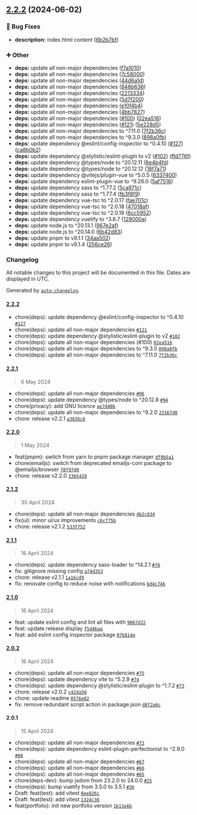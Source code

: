 

## [2.2.2](https://github.com/quentinmcq/portfolio/compare/2.2.1...2.2.2) (2024-06-02)


### 🔧 Bug Fixes

* **description:** index.html content ([6b2b7bf](https://github.com/quentinmcq/portfolio/commit/6b2b7bf496027af32ccd589b98d6a510824685db))


### ➕ Other

* **deps:** update all non-major dependencies ([f7a1010](https://github.com/quentinmcq/portfolio/commit/f7a101074a7aeaa5c62fbb70d0db1fa426b398c3))
* **deps:** update all non-major dependencies ([7c58000](https://github.com/quentinmcq/portfolio/commit/7c580001719db9a0dc3731aa144f1f112832f868))
* **deps:** update all non-major dependencies ([44d6a1d](https://github.com/quentinmcq/portfolio/commit/44d6a1db15468dd7a116b7408e20ced313243cc0))
* **deps:** update all non-major dependencies ([848b636](https://github.com/quentinmcq/portfolio/commit/848b6361f096223203401cd284937647a1c9c1de))
* **deps:** update all non-major dependencies ([2213334](https://github.com/quentinmcq/portfolio/commit/22133341e82884915c984c89bf527aa2a1d6d610))
* **deps:** update all non-major dependencies ([5d7f200](https://github.com/quentinmcq/portfolio/commit/5d7f200c86179f96afa2abc2e21c36240bb737ab))
* **deps:** update all non-major dependencies ([e10f4b4](https://github.com/quentinmcq/portfolio/commit/e10f4b446706ebacdf0c64bc3165accdeb8e802e))
* **deps:** update all non-major dependencies ([4bb7827](https://github.com/quentinmcq/portfolio/commit/4bb7827712bf8061e224d96b0c314c88d913af51))
* **deps:** update all non-major dependencies ([#100](https://github.com/quentinmcq/portfolio/issues/100)) ([02ea516](https://github.com/quentinmcq/portfolio/commit/02ea51635cfbd404e03bb72990e80c07b95a0aea))
* **deps:** update all non-major dependencies ([#121](https://github.com/quentinmcq/portfolio/issues/121)) ([5e228d5](https://github.com/quentinmcq/portfolio/commit/5e228d505af5990efde6890e7c6c1f3b0fd26867))
* **deps:** update all non-major dependencies to ^7.11.0 ([7f2b36c](https://github.com/quentinmcq/portfolio/commit/7f2b36cf3fac1166ca97be8771b248e5c9f4fa4f))
* **deps:** update all non-major dependencies to ^9.3.0 ([898a0fb](https://github.com/quentinmcq/portfolio/commit/898a0fb38a864b591403674f3d2113284922b921))
* **deps:** update dependency @eslint/config-inspector to ^0.4.10 ([#127](https://github.com/quentinmcq/portfolio/issues/127)) ([ca8b0b2](https://github.com/quentinmcq/portfolio/commit/ca8b0b2016af94c72b47e3107646f75c8050ddba))
* **deps:** update dependency @stylistic/eslint-plugin to v2 ([#102](https://github.com/quentinmcq/portfolio/issues/102)) ([ffd776f](https://github.com/quentinmcq/portfolio/commit/ffd776f29ae7dcb43bc403dd204b356bc4754094))
* **deps:** update dependency @types/node to ^20.12.11 ([6e4b4fd](https://github.com/quentinmcq/portfolio/commit/6e4b4fdfe4184e01927620f71369ace4e1d7993c))
* **deps:** update dependency @types/node to ^20.12.12 ([18f7a71](https://github.com/quentinmcq/portfolio/commit/18f7a713fb6f6a1b58747ffba193bc07a31b4a9f))
* **deps:** update dependency @vitejs/plugin-vue to ^5.0.5 ([6337400](https://github.com/quentinmcq/portfolio/commit/6337400dd076dc5c85eb43debd56edb80c15efe5))
* **deps:** update dependency eslint-plugin-vue to ^9.26.0 ([5af7516](https://github.com/quentinmcq/portfolio/commit/5af7516eb4d522860da836f671088856642cdb33))
* **deps:** update dependency sass to ^1.77.2 ([5ca971c](https://github.com/quentinmcq/portfolio/commit/5ca971cce27fc356dbe0d12ad52745eef2c30aff))
* **deps:** update dependency sass to ^1.77.4 ([fb3f8f9](https://github.com/quentinmcq/portfolio/commit/fb3f8f9208e1df4da94030359c054717c868a236))
* **deps:** update dependency vue-tsc to ^2.0.17 ([fae701c](https://github.com/quentinmcq/portfolio/commit/fae701c44bf9e56a194621a5fc3b30a8980c1db0))
* **deps:** update dependency vue-tsc to ^2.0.18 ([47018af](https://github.com/quentinmcq/portfolio/commit/47018afa83d40a6d06f6332bb3041a2f934b1389))
* **deps:** update dependency vue-tsc to ^2.0.19 ([6cc5952](https://github.com/quentinmcq/portfolio/commit/6cc5952b3fdc7e44be3bf17b9cec2bbbc54b361d))
* **deps:** update dependency vuetify to ^3.6.7 ([129000a](https://github.com/quentinmcq/portfolio/commit/129000a7140608e1d76750d8d5f715b35a79ceb6))
* **deps:** update node.js to ^20.13.1 ([967e2af](https://github.com/quentinmcq/portfolio/commit/967e2af3949ae960267b6318d476e04de1293346))
* **deps:** update node.js to ^20.14.0 ([6b42d83](https://github.com/quentinmcq/portfolio/commit/6b42d83ac6d33dd09f067949d7efacb4ec112c66))
* **deps:** update pnpm to v9.1.1 ([34aa502](https://github.com/quentinmcq/portfolio/commit/34aa502b2bf69da8f9dca5792a80705c79ff6299))
* **deps:** update pnpm to v9.1.4 ([256ce26](https://github.com/quentinmcq/portfolio/commit/256ce2658c2aad37ace145196d0ba3176bc842e7))

### Changelog

All notable changes to this project will be documented in this file. Dates are displayed in UTC.

Generated by [`auto-changelog`](https://github.com/CookPete/auto-changelog).

#### [2.2.2](https://github.com/quentinmcq/portfolio/compare/2.2.1...2.2.2)

- chore(deps): update dependency @eslint/config-inspector to ^0.4.10 [`#127`](https://github.com/quentinmcq/portfolio/pull/127)
- chore(deps): update all non-major dependencies [`#121`](https://github.com/quentinmcq/portfolio/pull/121)
- chore(deps): update dependency @stylistic/eslint-plugin to v2 [`#102`](https://github.com/quentinmcq/portfolio/pull/102)
- chore(deps): update all non-major dependencies (#100) [`02ea516`](https://github.com/quentinmcq/portfolio/commit/02ea51635cfbd404e03bb72990e80c07b95a0aea)
- chore(deps): update all non-major dependencies to ^9.3.0 [`898a0fb`](https://github.com/quentinmcq/portfolio/commit/898a0fb38a864b591403674f3d2113284922b921)
- chore(deps): update all non-major dependencies to ^7.11.0 [`7f2b36c`](https://github.com/quentinmcq/portfolio/commit/7f2b36cf3fac1166ca97be8771b248e5c9f4fa4f)

#### [2.2.1](https://github.com/quentinmcq/portfolio/compare/2.2.0...2.2.1)

> 6 May 2024

- chore(deps): update all non-major dependencies [`#96`](https://github.com/quentinmcq/portfolio/pull/96)
- chore(deps): update dependency @types/node to ^20.12.8 [`#94`](https://github.com/quentinmcq/portfolio/pull/94)
- chore(privacy): add GNU licence [`ae7d40b`](https://github.com/quentinmcq/portfolio/commit/ae7d40b2d6395a0d581b341a5fbdcce69b3e3f24)
- chore(deps): update all non-major dependencies to ^9.2.0 [`23167d8`](https://github.com/quentinmcq/portfolio/commit/23167d8b97c97a35ad0e882ad310de9aa148daad)
- chore: release v2.2.1 [`a3836c6`](https://github.com/quentinmcq/portfolio/commit/a3836c6bbf73643a24d33c4b75487d586c82001d)

#### [2.2.0](https://github.com/quentinmcq/portfolio/compare/2.1.2...2.2.0)

> 1 May 2024

- feat(pnpm): switch from yarn to pnpm package manager [`df9b5a1`](https://github.com/quentinmcq/portfolio/commit/df9b5a15beec463ff807bc6f07bcb6c4712a76de)
- chore(emailjs): switch from deprecated emailjs-com package to @emailjs/browser [`f8f97d0`](https://github.com/quentinmcq/portfolio/commit/f8f97d084ba193f911694e4841d3e2aad6d819a8)
- chore: release v2.2.0 [`33b5428`](https://github.com/quentinmcq/portfolio/commit/33b5428113649a539106591ae4104ce68edef391)

#### [2.1.2](https://github.com/quentinmcq/portfolio/compare/2.1.1...2.1.2)

> 30 April 2024

- chore(deps): update all non-major dependencies [`4b2c834`](https://github.com/quentinmcq/portfolio/commit/4b2c834a431a88df91b3b430f28c122148ab8d1b)
- fix(ui): minor ui/ux improvements [`c6cf75b`](https://github.com/quentinmcq/portfolio/commit/c6cf75b426602ad0664b6f075f5f18d0159d2a77)
- chore: release v2.1.2 [`533f752`](https://github.com/quentinmcq/portfolio/commit/533f752dbc44562fb437cafa79b9f616b468efea)

#### [2.1.1](https://github.com/quentinmcq/portfolio/compare/2.1.0...2.1.1)

> 16 April 2024

- chore(deps): update dependency sass-loader to ^14.2.1 [`#76`](https://github.com/quentinmcq/portfolio/pull/76)
- fix: gitignore missing config [`a74d353`](https://github.com/quentinmcq/portfolio/commit/a74d353e067c0fbf1dfcec24392e1bcf39d1ad03)
- chore: release v2.1.1 [`1a16cd9`](https://github.com/quentinmcq/portfolio/commit/1a16cd97db281ca38ef66bdc5225a77a2c08c9ae)
- fix: renovate config to reduce noise with notifications [`bd4c74b`](https://github.com/quentinmcq/portfolio/commit/bd4c74b00fe9c6be5b558ab5e56f6d11563dc697)

#### [2.1.0](https://github.com/quentinmcq/portfolio/compare/2.0.2...2.1.0)

> 16 April 2024

- feat: update eslint config and lint all files with [`9067d22`](https://github.com/quentinmcq/portfolio/commit/9067d2297339dd8b292209c871d9f3c87a0a344c)
- feat: update release display [`f5d4baa`](https://github.com/quentinmcq/portfolio/commit/f5d4baa8639c7819f7088ea901d1af040c0b3222)
- feat: add eslint config inspector package [`07b814e`](https://github.com/quentinmcq/portfolio/commit/07b814eb26e8d99a1a1812d49a97a5861711d15f)

#### [2.0.2](https://github.com/quentinmcq/portfolio/compare/2.0.1...2.0.2)

> 16 April 2024

- chore(deps): update all non-major dependencies [`#75`](https://github.com/quentinmcq/portfolio/pull/75)
- chore(deps): update dependency vite to ^5.2.9 [`#74`](https://github.com/quentinmcq/portfolio/pull/74)
- chore(deps): update dependency @stylistic/eslint-plugin to ^1.7.2 [`#73`](https://github.com/quentinmcq/portfolio/pull/73)
- chore: release v2.0.2 [`c42da56`](https://github.com/quentinmcq/portfolio/commit/c42da569de3b32d69a4666ec6030ff38c4245ef0)
- chore: update readme [`0576e82`](https://github.com/quentinmcq/portfolio/commit/0576e821276d58c3f62caf2600b50d09755a053a)
- fix: remove redundant script action in package.json [`d8f2a6c`](https://github.com/quentinmcq/portfolio/commit/d8f2a6cbe57888dd1bb15303e6411758b2caf33a)

#### 2.0.1

> 15 April 2024

- chore(deps): update all non-major dependencies [`#72`](https://github.com/quentinmcq/portfolio/pull/72)
- chore(deps): update dependency eslint-plugin-perfectionist to ^2.9.0 [`#68`](https://github.com/quentinmcq/portfolio/pull/68)
- chore(deps): update all non-major dependencies [`#67`](https://github.com/quentinmcq/portfolio/pull/67)
- chore(deps): update all non-major dependencies [`#66`](https://github.com/quentinmcq/portfolio/pull/66)
- chore(deps): update all non-major dependencies [`#65`](https://github.com/quentinmcq/portfolio/pull/65)
- chore(deps-dev): bump jsdom from 23.2.0 to 24.0.0 [`#25`](https://github.com/quentinmcq/portfolio/pull/25)
- chore(deps): bump vuetify from 3.5.0 to 3.5.1 [`#26`](https://github.com/quentinmcq/portfolio/pull/26)
- Draft: feat(test): add vitest [`0ee826c`](https://github.com/quentinmcq/portfolio/commit/0ee826ce775700f862a977fd00b56abc20ea98ea)
- Draft: feat(test): add vitest [`1324c36`](https://github.com/quentinmcq/portfolio/commit/1324c36f29f59132b95d8b6af4be9c0806437488)
- feat(portfolio): init new portfolio version [`1b11e6b`](https://github.com/quentinmcq/portfolio/commit/1b11e6b8f6bc719009c097ec11bb466acd0370df)
